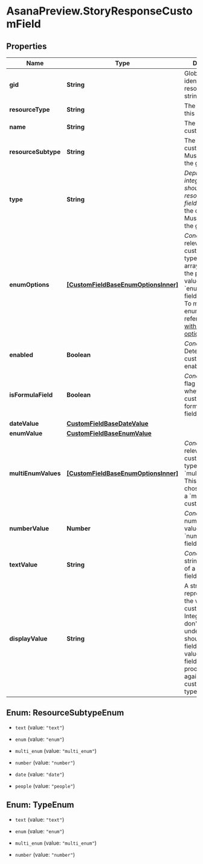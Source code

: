# AsanaPreview.StoryResponseCustomField

## Properties

Name | Type | Description | Notes
------------ | ------------- | ------------- | -------------
**gid** | **String** | Globally unique identifier of the resource, as a string. | [optional] [readonly] 
**resourceType** | **String** | The base type of this resource. | [optional] [readonly] 
**name** | **String** | The name of the custom field. | [optional] 
**resourceSubtype** | **String** | The type of the custom field. Must be one of the given values.  | [optional] 
**type** | **String** | *Deprecated: new integrations should prefer the resource_subtype field.* The type of the custom field. Must be one of the given values.  | [optional] [readonly] 
**enumOptions** | [**[CustomFieldBaseEnumOptionsInner]**](CustomFieldBaseEnumOptionsInner.md) | *Conditional*. Only relevant for custom fields of type &#x60;enum&#x60;. This array specifies the possible values which an &#x60;enum&#x60; custom field can adopt. To modify the enum options, refer to [working with enum options](/reference/createenumoptionforcustomfield). | [optional] 
**enabled** | **Boolean** | *Conditional*. Determines if the custom field is enabled or not. | [optional] 
**isFormulaField** | **Boolean** | *Conditional*. This flag describes whether a custom field is a formula custom field. | [optional] 
**dateValue** | [**CustomFieldBaseDateValue**](CustomFieldBaseDateValue.md) |  | [optional] 
**enumValue** | [**CustomFieldBaseEnumValue**](CustomFieldBaseEnumValue.md) |  | [optional] 
**multiEnumValues** | [**[CustomFieldBaseEnumOptionsInner]**](CustomFieldBaseEnumOptionsInner.md) | *Conditional*. Only relevant for custom fields of type &#x60;multi_enum&#x60;. This object is the chosen values of a &#x60;multi_enum&#x60; custom field. | [optional] 
**numberValue** | **Number** | *Conditional*. This number is the value of a &#x60;number&#x60; custom field. | [optional] 
**textValue** | **String** | *Conditional*. This string is the value of a &#x60;text&#x60; custom field. | [optional] 
**displayValue** | **String** | A string representation for the value of the custom field. Integrations that don&#39;t require the underlying type should use this field to read values. Using this field will future-proof an app against new custom field types. | [optional] [readonly] 



## Enum: ResourceSubtypeEnum


* `text` (value: `"text"`)

* `enum` (value: `"enum"`)

* `multi_enum` (value: `"multi_enum"`)

* `number` (value: `"number"`)

* `date` (value: `"date"`)

* `people` (value: `"people"`)





## Enum: TypeEnum


* `text` (value: `"text"`)

* `enum` (value: `"enum"`)

* `multi_enum` (value: `"multi_enum"`)

* `number` (value: `"number"`)




